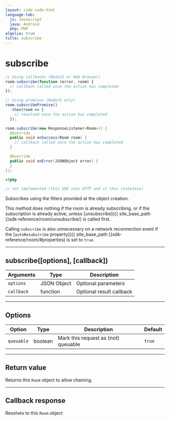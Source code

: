 ```yaml
---
layout: side-code.html
language-tab:
  js: Javascript
  java: Android
  php: PHP
algolia: true
title: subscribe
---
```


# subscribe

```js
// Using callbacks (NodeJS or Web Browser)
room.subscribe(function (error, room) {
  // callback called once the action has completed
});

// Using promises (NodeJS only)
room.subscribePromise()
  .then(room => {
    // resolved once the action has completed
  });
```

```java
room.subscribe(new ResponseListener<Room>() {
  @Override
  public void onSuccess(Room room) {
    // callback called once the action has completed
  }

  @Override
  public void onError(JSONObject error) {
  }
});
```

```php
<?php

// not implemented (this SDK uses HTTP and is thus stateless)
```

Subscribes using the filters provided at the object creation.

This method does nothing if the room is already subscribing, or if the subscription is already active, unless [unsubscribe]({{ site_base_path }}sdk-reference/room/unsubscribe/) is called first.

Calling `subscribe` is also unnecessary on a network reconnection event if the [`autoResubscribe` property]({{ site_base_path }}sdk-reference/room/#properties) is set to `true`.

---

## subscribe([options], [callback])

| Arguments | Type | Description |
|---------------|---------|----------------------------------------|
| ``options`` | JSON Object | Optional parameters |
| ``callback`` | function | Optional result callback |

---

## Options

| Option | Type | Description | Default |
|---------------|---------|----------------------------------------|---------|
| ``queuable`` | boolean | Mark this request as (not) queuable | ``true`` |

---

## Return value

Returns this `Room` object to allow chaining.

---

## Callback response

Resolves to this `Room` object

